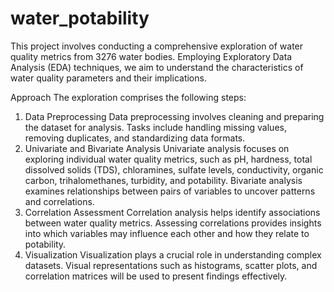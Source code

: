 # water_potability
This project involves conducting a comprehensive exploration of water quality metrics from 3276 water bodies. Employing Exploratory Data Analysis (EDA) techniques, we aim to understand the characteristics of water quality parameters and their implications.

Approach
The exploration comprises the following steps:

1. Data Preprocessing
Data preprocessing involves cleaning and preparing the dataset for analysis.
Tasks include handling missing values, removing duplicates, and standardizing data formats.
2. Univariate and Bivariate Analysis
Univariate analysis focuses on exploring individual water quality metrics, such as pH, hardness, total dissolved solids (TDS), chloramines, sulfate levels, conductivity, organic carbon, trihalomethanes, turbidity, and potability.
Bivariate analysis examines relationships between pairs of variables to uncover patterns and correlations.
3. Correlation Assessment
Correlation analysis helps identify associations between water quality metrics.
Assessing correlations provides insights into which variables may influence each other and how they relate to potability.
4. Visualization
Visualization plays a crucial role in understanding complex datasets.
Visual representations such as histograms, scatter plots, and correlation matrices will be used to present findings effectively.
